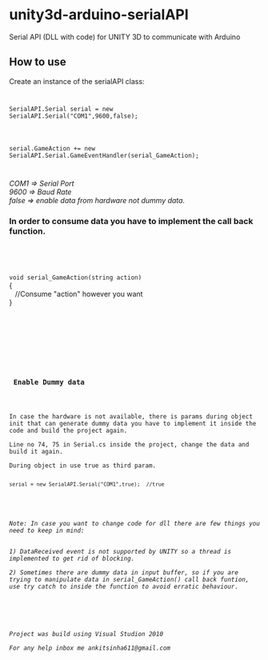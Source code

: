 unity3d-arduino-serialAPI
=========================

Serial API (DLL with code) for UNITY 3D to communicate with Arduino

<h2>How to use</h2>
<p>

Create an instance of the serialAPI class:
<br>
<code>

SerialAPI.Serial serial = new SerialAPI.Serial("COM1",9600,false);
<p>
serial.GameAction += new SerialAPI.Serial.GameEventHandler(serial_GameAction);
</p>
</code>
<p>
<i>
COM1 => Serial Port
<br>
9600 => Baud Rate
<br>
false => enable data from hardware not dummy data.
</i>
</p>
<h3>In order to consume data you have to implement the call back function.</h3>
<br>
<code>

 void serial_GameAction(string action)</code><br>
    {<br>
        &nbsp;&nbsp;&nbsp;//Consume "action"  however you want</code>
      <br>
    }<br><code>

<br>

</p>
<br>
<h3> Enable Dummy data </h3>
<p>
In case the hardware is not available, there is params during object init that can generate dummy data you have to implement it inside the code and build the project again.<br>
Line no 74, 75 in Serial.cs inside the project, change the data and build it again.<br>
During object in use true as third param.<br>
<code>
serial = new SerialAPI.Serial("COM1",true);  //true
</code>
</p>
<p>
<i>Note: In case you want to change code for dll there are few things you need to keep in mind:
<br>
1) DataReceived event is not supported by UNITY so a thread is implemented to get rid of blocking.<br>
2) Sometimes there are dummy data in input buffer, so if you are trying to manipulate data in serial_GameAction() call back funtion, use try catch to inside the function to avoid erratic behaviour.<br>

</p>
<br>
Project was build using Visual Studion 2010<br>
For any help inbox me ankitsinha611@gmail.com
